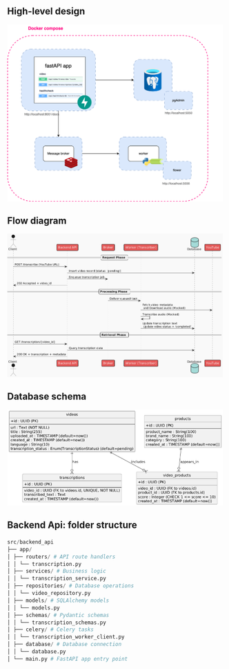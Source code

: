 ## High-level design

<img src="./documentation/diagrams/hld.png" alt="High-level Design" width="500"/>

## Flow diagram

<img src="./documentation/diagrams/transcription_flow.png" alt="High-level Design" width="500"/>

## Database schema

<img src="./documentation/diagrams/database_schema.png" alt="High-level Design" width="500"/>

## Backend Api: folder structure

```python
src/backend_api
├── app/
│ ├── routers/ # API route handlers
│ │ └── transcription.py
│ ├── services/ # Business logic
│ │ └── transcription_service.py
│ ├── repositories/ # Database operations
│ │ └── video_repository.py
│ ├── models/ # SQLAlchemy models
│ │ └── models.py
│ ├── schemas/ # Pydantic schemas
│ │ └── transcription_schemas.py
│ ├── celery/ # Celery tasks
│ │ └── transcription_worker_client.py
│ ├── database/ # Database connection
│ │ └── database.py
│ └── main.py # FastAPI app entry point
```
